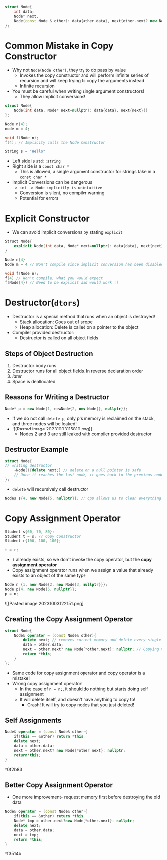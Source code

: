 
```cpp
struct Node{
	int data;
	Node* next,
	Node(const Node & other): data{other.data}, next{other.next? new Node{*other.next*}: nullptr}{}
};
```
# Common Mistake in Copy Constructor
- Why not `Node(Node other)`, they try to do pass by value
	- Invokes the copy constructor and will perform infinite series of recursion and will keep trying to copy the arguments instead
	- Infinite recursion
- You must be careful when writing single argument constructors!
	- They allow implicit conversions!
```cpp
struct Node{
	Node(int data, Node* next=nullptr): data{data}, next{next}{}
};

Node n{4};
node m = 4;

void f(Node n);
f(4); // Implicity calls the Node Constructor
```

```cpp
String s = "Hello"
```
- Left side is `std::string`
- Right side is a `const char *`
	- This is allowed, a single argument constructor for strings take in a `const char *`
- Implicit Conversions can be dangerous
	- `int -> Node implicitly is unintuitive`
	- Conversion is silent, no compiler warning
	- Potential for errors
# Explicit Constructor
- We can avoid implicit conversions by stating `explicit`
```cpp
Struct Node{
	explicit Node(int data, Node* next=nullptr): data{data}, next{next}{}
}

Node n{4}
Node m = 4 // Won't compile since implicit conversion has been disabled

void f(Node n);
f(4) // Won't compile, what you would expect
f(Node{4}) // Need to be explicit and would work :)
```
# Destructor(`dtors`)
- Destructor is a special method that runs when an object is destroyed!
	- Stack allocation: Goes out of scope
	- Heap allocation: Delete is called on a pointer to the object
- Compiler provided destructor:
	- Destructor is called on all object fields
## Steps of Object Destruction
1. Destructor body runs
2. Destructor runs for all object fields. In reverse declaration order
3. *later*
4. Space is deallocated
## Reasons for Writing a Destructor
```cpp
Node* p = new Node{1, newNode{2, new Node{}, nullptr}};
```
- If we do not call `delete p`, only p's memory is reclaimed on the stack, and three nodes will be leaked!
- ![[Pasted image 20231003115810.png]]
	- Nodes 2 and 3 are still leaked with compiler provided destructor
## Destructor Example
```cpp
struct Node{
// writing destructor
	~Node(){delete next;} // delete on a null pointer is safe
	// Once it reaches the last node, it goes back to the previous node and deletes that, and recurse
};
```
- `delete` will recursively call destructor
```cpp
Nodes s{4, new Node{5, nullptr}}; // cpp allows us to clean everything when it goes out of scope
```
# Copy Assignment Operator
```cpp
Student s{60, 70, 80};
Student t = s; // Copy Constructor
Student r{100, 100, 100};

t = r;
```
- `t` already exists, so we don't invoke the copy operator, but the **copy assignment operator**
- Copy assignment operator runs when we assign a value that already exists to an object of the same type
```cpp
Node n {1, new Node{2, new Node{3, nullptr}}};
Node p{4, new Node{5, nullptr}};
p = n;
```
![[Pasted image 20231003122151.png]]

## Creating the Copy Assignment Operator
```cpp
struct Node{
	Node& operator = (const Node& other){
		delete next; // removes current memory and delete every single node
		data = other.data;
		next = other.next? new Node{*other.next}: nullptr; // Copying values
		return *this;
	}
};
```
- Same code for copy assignment operator and copy operator is a mistake!
- Wrong copy assignment operator!
	- In the case of `n = n;`, it should do nothing but starts doing self assignment
	- It will delete itself, and doesn't have anything to copy to!
		- Crash! It will try to copy nodes that you just deleted!

## Self Assignments
```cpp
Node& operator = (const Node& other){
	if(this == &other) return *this;
	delete next;
	data = other.data;
	next = other.next? new Node{*other next}: nullptr;
	return*this;
}
```

^0f2b83
## Better Copy Assignment Operator
- One more improvement- request memory first before destroying the old data
```cpp
Node& operator = (const Node& other){
	if(this == &other) return *this;
	Node* tmp = other.next?new Node{*other.next}: nullptr;
	delete next;
	data = other.data;
	next = tmp;
	return *this;
}
```

^f3514b
